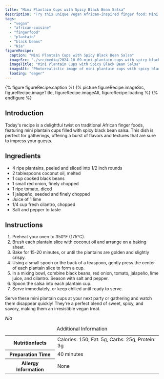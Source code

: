 ```yaml
---
title: "Mini Plantain Cups with Spicy Black Bean Salsa"
description: "Try this unique vegan African-inspired finger food: Mini Plantain Cups filled with a spicy black bean salsa. Perfect for parties!"
tags:
  - "vegan"
  - "african-cuisine"
  - "fingerfood"
  - "plantain"
  - "black beans"
  - "Nia"
figureRecipe: 
  caption: "Mini Plantain Cups with Spicy Black Bean Salsa"
  imageSrc: "./src/media/2024-10-09-mini-plantain-cups-with-spicy-black-bean-salsa-4316.png"
  imageTitle: "Mini Plantain Cups with Spicy Black Bean Salsa"
  imageAlt: "Photorealistic image of mini plantain cups with spicy black bean salsa on a minimalist table, featuring vibrant colors and a clean, inviting setup."
  loading: "eager"
---
```


{% figure figureRecipe.caption %}
{% picture figureRecipe.imageSrc, figureRecipe.imageTitle, figureRecipe.imageAlt, figureRecipe.loading %}
{% endfigure %}

## Introduction

Today's recipe is a delightful twist on traditional African finger foods, featuring mini plantain cups filled with spicy black bean salsa. This dish is perfect for gatherings, offering a burst of flavors and textures that are sure to impress your guests.

## Ingredients

- 4 ripe plantains, peeled and sliced into 1/2 inch rounds
- 2 tablespoons coconut oil, melted
- 1 cup cooked black beans
- 1 small red onion, finely chopped
- 1 ripe tomato, diced
- 1 jalapeño, seeded and finely chopped
- Juice of 1 lime
- 1/4 cup fresh cilantro, chopped
- Salt and pepper to taste

## Instructions

1. Preheat your oven to 350°F (175°C).
2. Brush each plantain slice with coconut oil and arrange on a baking sheet.
3. Bake for 15-20 minutes, or until the plantains are golden and slightly crispy.
4. Using a small spoon or the back of a teaspoon, gently press the center of each plantain slice to form a cup.
5. In a mixing bowl, combine black beans, red onion, tomato, jalapeño, lime juice, and cilantro. Season with salt and pepper.
6. Spoon the salsa into each plantain cup.
7. Serve immediately, or keep chilled until ready to serve.

Serve these mini plantain cups at your next party or gathering and watch them disappear quickly! They're a perfect blend of sweet, spicy, and savory, making them an irresistible vegan treat.

*Nia*

<table><caption class='sr-only'>Additional Information</caption><tr><th>Nutritionfacts</th><td>Calories: 150, Fat: 5g, Carbs: 25g, Protein: 3g&nbsp;</td></tr><tr><th>Preparation Time</th><td>40 minutes&nbsp;</td></tr><tr><th>Allergy Information</th><td>None&nbsp;</td></tr></table>

